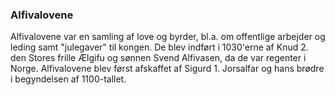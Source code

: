 ### Alfivalovene


Alfivalovene var en samling af love og byrder, bl.a. om offentlige arbejder og leding samt "julegaver" til kongen. De blev indført i 1030'erne af Knud 2. den Stores frille Ælgifu og sønnen Svend Alfivasen, da de var regenter i Norge. Alfivalovene blev først afskaffet af Sigurd 1. Jorsalfar og hans brødre i begyndelsen af 1100-tallet.